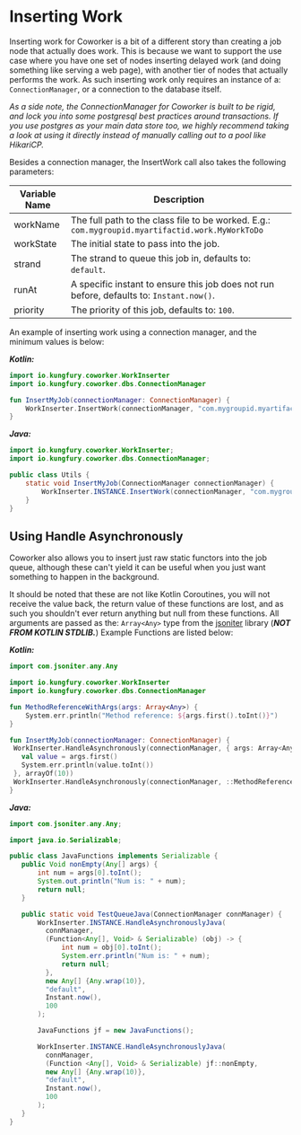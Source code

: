 # Inserting Work #

Inserting work for Coworker is a bit of a different story than creating a job node that
actually does work. This is because we want to support the use case where you have one
set of nodes inserting delayed work (and doing something like serving a web page), with
another tier of nodes that actually performs the work. As such inserting work only
requires an instance of a: `ConnectionManager`, or a connection to the database itself.

*As a side note, the ConnectionManager for Coworker is built to be rigid, and lock you
into some postgresql best practices around transactions. If you use postgres as your
main data store too, we highly recommend taking a look at using it directly
instead of manually calling out to a pool like HikariCP.*

Besides a connection manager, the InsertWork call also takes the following parameters:

| Variable Name | Description                                                                                      |
|---------------|--------------------------------------------------------------------------------------------------|
| workName      | The full path to the class file to be worked. E.g.: `com.mygroupid.myartifactid.work.MyWorkToDo` |
| workState     | The initial state to pass into the job.                                                          |
| strand        | The strand to queue this job in, defaults to: `default`.                                         |
| runAt         | A specific instant to ensure this job does not run before, defaults to: `Instant.now()`.         |
| priority      | The priority of this job, defaults to: `100`.                                                    |

An example of inserting work using a connection manager, and the minimum values is below:

***Kotlin:***

```kotlin
import io.kungfury.coworker.WorkInserter
import io.kungfury.coworker.dbs.ConnectionManager

fun InsertMyJob(connectionManager: ConnectionManager) {
    WorkInserter.InsertWork(connectionManager, "com.mygroupid.myartifactid.work.MyWorkToDo", "")
}
```

***Java:***

```java
import io.kungfury.coworker.WorkInserter;
import io.kungfury.coworker.dbs.ConnectionManager;

public class Utils {
    static void InsertMyJob(ConnectionManager connectionManager) {
        WorkInserter.INSTANCE.InsertWork(connectionManager, "com.mygroupid.myartifcatid.work.MyWorkToDo", "");
    }
}
```

## Using Handle Asynchronously ##

Coworker also allows you to insert just raw static functors into the job queue, although
these can't yield it can be useful when you just want something to happen in the background.

It should be noted that these are not like Kotlin Coroutines, you will not receive the
value back, the return value of these functions are lost, and as such you shouldn't ever return
 anything but null from these functions. All arguments are passed as the: `Array<Any>` type from
 the [jsoniter](https://jsoniter.com/) library (***NOT FROM KOTLIN STDLIB.***) Example
 Functions are listed below:

 ***Kotlin:***

 ```kotlin
 import com.jsoniter.any.Any

 import io.kungfury.coworker.WorkInserter
 import io.kungfury.coworker.dbs.ConnectionManager

 fun MethodReferenceWithArgs(args: Array<Any>) {
     System.err.println("Method reference: ${args.first().toInt()}")
 }

fun InsertMyJob(connectionManager: ConnectionManager) {
  WorkInserter.HandleAsynchronously(connectionManager, { args: Array<Any> ->
    val value = args.first()
    System.err.println(value.toInt())
  }, arrayOf(10))
  WorkInserter.HandleAsynchronously(connectionManager, ::MethodReferenceWithArgs, arrayOf(10))
}
 ```

 ***Java:***

 ```java
import com.jsoniter.any.Any;

import java.io.Serializable;

public class JavaFunctions implements Serializable {
    public Void nonEmpty(Any[] args) {
        int num = args[0].toInt();
        System.out.println("Num is: " + num);
        return null;
    }

    public static void TestQueueJava(ConnectionManager connManager) {
        WorkInserter.INSTANCE.HandleAsynchronouslyJava(
          connManager,
          (Function<Any[], Void> & Serializable) (obj) -> {
              int num = obj[0].toInt();
              System.err.println("Num is: " + num);
              return null;
          },
          new Any[] {Any.wrap(10)},
          "default",
          Instant.now(),
          100
        );

        JavaFunctions jf = new JavaFunctions();

        WorkInserter.INSTANCE.HandleAsynchronouslyJava(
          connManager,
          (Function <Any[], Void> & Serializable) jf::nonEmpty,
          new Any[] {Any.wrap(10)},
          "default",
          Instant.now(),
          100
        );
    }
}
```
